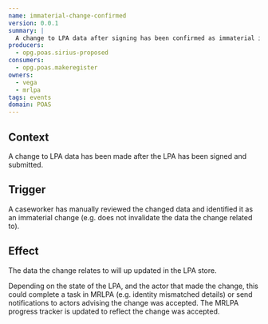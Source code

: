 ```yaml
---
name: immaterial-change-confirmed
version: 0.0.1
summary: |
  A change to LPA data after signing has been confirmed as immaterial in nature
producers:
  - opg.poas.sirius-proposed
consumers:
  - opg.poas.makeregister
owners:
  - vega
  - mrlpa
tags: events
domain: POAS
---
```


## Context

A change to LPA data has been made after the LPA has been signed and submitted.

## Trigger

A caseworker has manually reviewed the changed data and identified it as an immaterial change (e.g. does not invalidate the data the change related to).

## Effect

The data the change relates to will up updated in the LPA store.

Depending on the state of the LPA, and the actor that made the change, this could complete a task in MRLPA (e.g. identity mismatched details) or send notifications to actors advising the change was accepted. The MRLPA progress tracker is updated to reflect the change was accepted.






